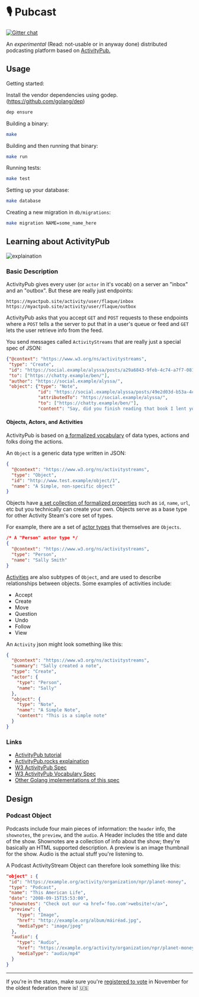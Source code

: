 # 🎙 Pubcast

[![Gitter chat](https://badges.gitter.im/gitterHQ/gitter.png)](https://gitter.im/metapodcasts)

An _experimental_ (Read: not-usable or in anyway done) distributed podcasting platform based on [ActivityPub.](https://raw.githubusercontent.com/w3c/activitypub/gh-pages/activitypub-tutorial.txt)

## Usage

Getting started:

Install the vendor dependencies using godep. (https://github.com/golang/dep)

```sh
dep ensure
```

Building a binary:

```sh
make
```

Building and then running that binary:

```sh
make run
```

Running tests:

```sh
make test
```

Setting up your database:

```sh
make database
```

Creating a new migration in `db/migrations`:

```sh
make migration NAME=some_name_here
```

## Learning about ActivityPub

![explaination](https://i.imgur.com/ShgecWe.png)

### Basic Description

ActivityPub gives every user (or `actor` in it's vocab) on a server an "inbox" and an "outbox". But these are really just endpoints:

```
https://myactpub.site/activity/user/flaque/inbox
https://myactpub.site/activity/user/flaque/outbox
```

ActivityPub asks that you accept `GET` and `POST` requests to these endpoints where a `POST` tells a the server to put that in a user's queue or feed and `GET` lets the user retrieve info from the feed.

You send messages called `ActivityStreams` that are really just a special spec of JSON:

```json
{"@context": "https://www.w3.org/ns/activitystreams",
 "type": "Create",
 "id": "https://social.example/alyssa/posts/a29a6843-9feb-4c74-a7f7-081b9c9201d3",
 "to": ["https://chatty.example/ben/"],
 "author": "https://social.example/alyssa/",
 "object": {"type": "Note",
            "id": "https://social.example/alyssa/posts/49e2d03d-b53a-4c4c-a95c-94a6abf45a19",
            "attributedTo": "https://social.example/alyssa/",
            "to": ["https://chatty.example/ben/"],
            "content": "Say, did you finish reading that book I lent you?"}
```

#### Objects, Actors, and Activities

ActivityPub is based on [a formalized vocabulary](https://www.w3.org/TR/activitystreams-vocabulary/) of data types, actions and folks doing the actions.

An `Object` is a generic data type written in JSON:

```json
{
  "@context": "https://www.w3.org/ns/activitystreams",
  "type": "Object",
  "id": "http://www.test.example/object/1",
  "name": "A Simple, non-specific object"
}
```

Objects have [a set collection of formalized properties](https://www.w3.org/TR/activitystreams-vocabulary/#properties) such as `id`, `name`, `url`, etc but you technically can create your own. Objects serve as a base type for other Activity Steam's core set of types.

For example, there are a set of [actor types](https://www.w3.org/TR/activitystreams-vocabulary/#actor-types) that themselves are `Objects`.

```json
/* A "Person" actor type */
{
  "@context": "https://www.w3.org/ns/activitystreams",
  "type": "Person",
  "name": "Sally Smith"
}
```

[Activities](https://www.w3.org/TR/activitystreams-vocabulary/#h-activity-types) are also subtypes of `Object`, and are used to describe relationships between objects. Some examples of activities include:

- Accept
- Create
- Move
- Question
- Undo
- Follow
- View

An `Activity` json might look something like this:

```json
{
  "@context": "https://www.w3.org/ns/activitystreams",
  "summary": "Sally created a note",
  "type": "Create",
  "actor": {
    "type": "Person",
    "name": "Sally"
  },
  "object": {
    "type": "Note",
    "name": "A Simple Note",
    "content": "This is a simple note"
  }
}
```

### Links

- [ActivityPub tutorial](https://raw.githubusercontent.com/w3c/activitypub/gh-pages/activitypub-tutorial.txt)
- [ActivityPub.rocks explaination](https://activitypub.rocks/)
- [W3 ActivityPub Spec](https://www.w3.org/TR/activitypub/)
- [W3 ActivityPub Vocabulary Spec](https://www.w3.org/TR/activitystreams-vocabulary/)
- [Other Golang implementations of this spec](https://github.com/go-fed/activity#who-is-using-this-library-currently)

## Design

### Podcast Object

Podcasts include four main pieces of information: the `header` info, the `shownotes`, the `preview`, and the `audio`. A Header includes the title and date of the show. Shownotes are a collection of info about the show; they're basically an HTML supported description. A preview is an image thumbnail for the show. Audio is the actual stuff you're listening to.

A Podcast ActivityStream Object can therefore look something like this:

```json
"object" : {
 "id": "https://example.org/activity/organization/npr/planet-money",
 "type": "Podcast",
 "name": "This American Life",
 "date": "2008-09-15T15:53:00",
 "shownotes": "Check out our <a href='foo.com'>website!</a>",
 "preview": {
    "type": "Image",
    "href": "http://example.org/album/máiréad.jpg",
    "mediaType": "image/jpeg"
  },
  "audio": {
    "type": "Audio",
    "href": "https://example.org/activity/organization/npr/planet-money/episodes/1.mp4",
    "mediaType": "audio/mp4"
  }
}
```

---

If you're in the states, make sure you're [registered to vote](https://www.vote.org/register-to-vote/) in November for the oldest federation there is! 🇺🇸

